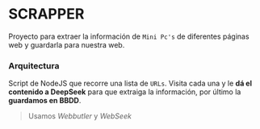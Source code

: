 # SCRAPPER

Proyecto para extraer la información de `Mini Pc's` de diferentes páginas web y guardarla para nuestra web.

### Arquitectura

Script de NodeJS que recorre una lista de `URLs`. Visita cada una y le **dá el contenido a DeepSeek** para que extraiga la información, por último la **guardamos en BBDD**.

> Usamos _Webbutler_ y _WebSeek_
